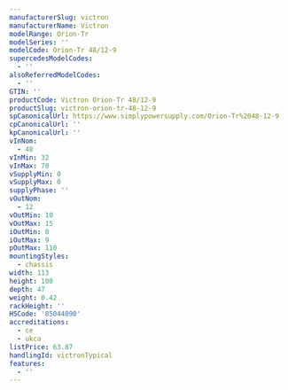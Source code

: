 ```yaml
---
manufacturerSlug: victron
manufacturerName: Victron
modelRange: Orion-Tr
modelSeries: ''
modelCode: Orion-Tr 48/12-9
supercedesModelCodes:
  - ''
alsoReferredModelCodes:
  - ''
GTIN: ''
productCode: Victron Orion-Tr 48/12-9
productSlug: victron-orion-tr-48-12-9
spCanonicalUrl: https://www.simplypowersupply.com/Orion-Tr%2048-12-9
cpCanonicalUrl: ''
kpCanonicalUrl: ''
vInNom:
  - 48
vInMin: 32
vInMax: 70
vSupplyMin: 0
vSupplyMax: 0
supplyPhase: ''
vOutNom:
  - 12
vOutMin: 10
vOutMax: 15
iOutMin: 0
iOutMax: 9
pOutMax: 110
mountingStyles:
  - chassis
width: 113
height: 100
depth: 47
weight: 0.42
rackHeight: ''
HSCode: '85044090'
accreditations:
  - ce
  - ukca
listPrice: 63.87
handlingId: victronTypical
features:
  - ''
---
```

